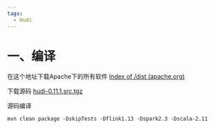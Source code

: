 ```yaml
---
tags:
  - Hudi
---
```


# 一、编译

在这个地址下载Apache下的所有软件
[Index of /dist (apache.org)](http://archive.apache.org/dist/)


下载源码
[hudi-0.11.1.src.tgz](http://archive.apache.org/dist/hudi/0.11.1/hudi-0.11.1.src.tgz)

源码编译

```shell
mvn clean package -DskipTests -Dflink1.13 -Dspark2.3 -Dscala-2.11
```

